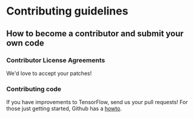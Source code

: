 # Contributing guidelines

## How to become a contributor and submit your own code

### Contributor License Agreements

We'd love to accept your patches!

### Contributing code

If you have improvements to TensorFlow, send us your pull requests! For those
just getting started, Github has a [howto](https://help.github.com/articles/using-pull-requests/).


